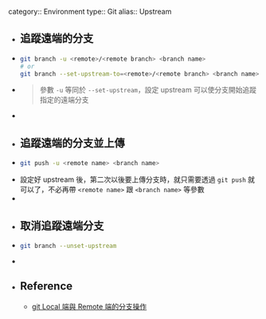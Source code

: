 category:: Environment
type:: Git
alias:: Upstream

- ## 追蹤遠端的分支
- ```bash
  git branch -u <remote>/<remote branch> <branch name>
  # or
  git branch --set-upstream-to=<remote>/<remote branch> <branch name>
  ```
- > 參數 `-u` 等同於 `--set-upstream`，設定 upstream 可以使分支開始追蹤指定的遠端分支
-
- ## 追蹤遠端的分支並上傳
- ```bash
  git push -u <remote name> <branch name>
  ```
- 設定好 upstream 後，第二次以後要上傳分支時，就只需要透過 `git push` 就可以了，不必再帶 `<remote name>` 跟 `<branch name>` 等參數
-
- ## 取消追蹤遠端分支
- ```bash
  git branch --unset-upstream
  ```
-
- ## Reference
	- [git Local 端與 Remote 端的分支操作](https://sean22492249.medium.com/git-local-%E7%AB%AF%E8%88%87-remote-%E7%AB%AF%E7%9A%84%E5%88%86%E6%94%AF%E6%93%8D%E4%BD%9C-3dc360be3b5b)